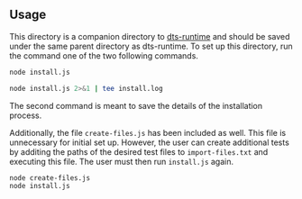 ## Usage

This directory is a companion directory to [dts-runtime](https://github.com/Proglang-TypeScript/run-time-information-gathering) and should be saved under the same parent directory as dts-runtime. To set up this directory, run the command one of the two following commands.

```bash
node install.js
```

```bash
node install.js 2>&1 | tee install.log
```

The second command is meant to save the details of the installation process.

Additionally, the file `create-files.js` has been included as well. This file is unnecessary for initial set up. However, the user can create additional tests by additing the paths of the desired test files to `import-files.txt` and executing this file. The user must then run `install.js` again.

```bash
node create-files.js
node install.js
```